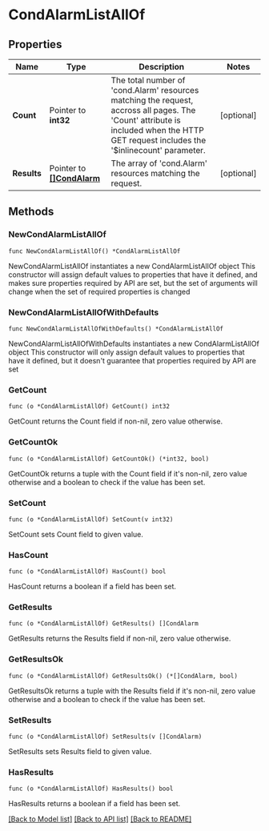 # CondAlarmListAllOf

## Properties

Name | Type | Description | Notes
------------ | ------------- | ------------- | -------------
**Count** | Pointer to **int32** | The total number of &#39;cond.Alarm&#39; resources matching the request, accross all pages. The &#39;Count&#39; attribute is included when the HTTP GET request includes the &#39;$inlinecount&#39; parameter. | [optional] 
**Results** | Pointer to [**[]CondAlarm**](cond.Alarm.md) | The array of &#39;cond.Alarm&#39; resources matching the request. | [optional] 

## Methods

### NewCondAlarmListAllOf

`func NewCondAlarmListAllOf() *CondAlarmListAllOf`

NewCondAlarmListAllOf instantiates a new CondAlarmListAllOf object
This constructor will assign default values to properties that have it defined,
and makes sure properties required by API are set, but the set of arguments
will change when the set of required properties is changed

### NewCondAlarmListAllOfWithDefaults

`func NewCondAlarmListAllOfWithDefaults() *CondAlarmListAllOf`

NewCondAlarmListAllOfWithDefaults instantiates a new CondAlarmListAllOf object
This constructor will only assign default values to properties that have it defined,
but it doesn't guarantee that properties required by API are set

### GetCount

`func (o *CondAlarmListAllOf) GetCount() int32`

GetCount returns the Count field if non-nil, zero value otherwise.

### GetCountOk

`func (o *CondAlarmListAllOf) GetCountOk() (*int32, bool)`

GetCountOk returns a tuple with the Count field if it's non-nil, zero value otherwise
and a boolean to check if the value has been set.

### SetCount

`func (o *CondAlarmListAllOf) SetCount(v int32)`

SetCount sets Count field to given value.

### HasCount

`func (o *CondAlarmListAllOf) HasCount() bool`

HasCount returns a boolean if a field has been set.

### GetResults

`func (o *CondAlarmListAllOf) GetResults() []CondAlarm`

GetResults returns the Results field if non-nil, zero value otherwise.

### GetResultsOk

`func (o *CondAlarmListAllOf) GetResultsOk() (*[]CondAlarm, bool)`

GetResultsOk returns a tuple with the Results field if it's non-nil, zero value otherwise
and a boolean to check if the value has been set.

### SetResults

`func (o *CondAlarmListAllOf) SetResults(v []CondAlarm)`

SetResults sets Results field to given value.

### HasResults

`func (o *CondAlarmListAllOf) HasResults() bool`

HasResults returns a boolean if a field has been set.


[[Back to Model list]](../README.md#documentation-for-models) [[Back to API list]](../README.md#documentation-for-api-endpoints) [[Back to README]](../README.md)


